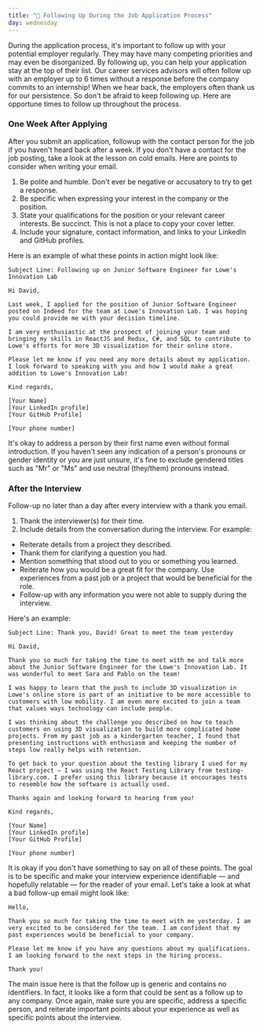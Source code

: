 ```yaml
---
title: "📓 Following Up During the Job Application Process"
day: wednesday
---
```


During the application process, it's important to follow up with your potential employer regularly. They may have many competing priorities and may even be disorganized. By following up, you can help your application stay at the top of their list. Our career services advisors will often follow up with an employer up to 6 times without a response before the company commits to an internship! When we hear back, the employers often thank us for our persistence. So don't be afraid to keep following up. Here are opportune times to follow up throughout the process.

### One Week After Applying

After you submit an application, followup with the contact person for the job if you haven't heard back after a week. If you don't have a contact for the job posting, take a look at the lesson on cold emails. Here are points to consider when writing your email.

1. Be polite and humble. Don't ever be negative or accusatory to try to get a response.
2. Be specific when expressing your interest in the company or the position.
3. State your qualifications for the position or your relevant career interests. Be succinct. This is not a place to copy your cover letter.
4. Include your signature, contact information, and links to your LinkedIn and GitHub profiles.

Here is an example of what these points in action might look like:

```
Subject Line: Following up on Junior Software Engineer for Lowe's Innovation Lab

Hi David,
 
Last week, I applied for the position of Junior Software Engineer posted on Indeed for the team at Lowe's Innovation Lab. I was hoping you could provide me with your decision timeline.
 
I am very enthusiastic at the prospect of joining your team and bringing my skills in ReactJS and Redux, C#, and SQL to contribute to Lowe's efforts for more 3D visualization for their online store.
 
Please let me know if you need any more details about my application. I look forward to speaking with you and how I would make a great addition to Lowe's Innovation Lab!
 
Kind regards,
 
[Your Name]
[Your LinkedIn profile]
[Your GitHub Profile]
 
[Your phone number]
```

It's okay to address a person by their first name even without formal introduction. If you haven't seen any indication of a person's pronouns or gender identity or you are just unsure, it's fine to exclude gendered titles such as "Mr" or "Ms" and use neutral (they/them) pronouns instead.

### After the Interview

Follow-up no later than a day after every interview with a thank you email.

1. Thank the interviewer(s) for their time. 
2. Include details from the conversation during the interview. For example:  
  * Reiterate details from a project they described. 
  * Thank them for clarifying a question you had.
  * Mention something that stood out to you or something you learned.
  * Reiterate how you would be a great fit for the company. Use experiences from a past job or a project that would be beneficial for the role.
  * Follow-up with any information you were not able to supply during the interview. 

Here's an example:

```
Subject Line: Thank you, David! Great to meet the team yesterday

Hi David,

Thank you so much for taking the time to meet with me and talk more about the Junior Software Engineer for the Lowe's Innovation Lab. It was wonderful to meet Sara and Pablo on the team!

I was happy to learn that the push to include 3D visualization in Lowe's online store is part of an initiative to be more accessible to customers with low mobility. I am even more excited to join a team that values ways technology can include people.

I was thinking about the challenge you described on how to teach customers on using 3D visualization to build more complicated home projects. From my past job as a kindergarten teacher, I found that presenting instructions with enthusiasm and keeping the number of steps low really helps with retention.

To get back to your question about the testing library I used for my React project — I was using the React Testing Library from testing-library.com. I prefer using this library because it encourages tests to resemble how the software is actually used.

Thanks again and looking forward to hearing from you!

Kind regards,
 
[Your Name]
[Your LinkedIn profile]
[Your GitHub Profile]
 
[Your phone number]
```

It is okay if you don't have something to say on all of these points. The goal is to be specific and make your interview experience identifiable — and hopefully relatable — for the reader of your email. Let's take a look at what a bad follow-up email might look like:


```
Hello,

Thank you so much for taking the time to meet with me yesterday. I am very excited to be considered for the team. I am confident that my past experiences would be beneficial to your company.

Please let me know if you have any questions about my qualifications. I am looking forward to the next steps in the hiring process.

Thank you!
```

The main issue here is that the follow up is generic and contains no identifiers. In fact, it looks like a form that could be sent as a follow up to any company. Once again, make sure you are specific, address a specific person, and reiterate important points about your experience as well as specific points about the interview.

